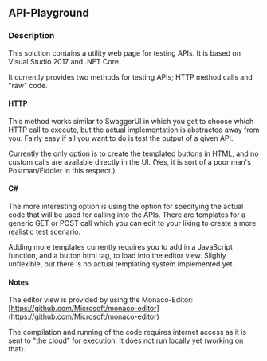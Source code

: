 ## API-Playground

### Description
This solution contains a utility web page for testing APIs. It is based on Visual Studio 2017 and .NET Core.

It currently provides two methods for testing APIs; HTTP method calls and "raw" code.

#### HTTP
This method works similar to SwaggerUI in which you get to choose which HTTP call to execute, but the actual implementation is abstracted away from you. Fairly easy if all you want to do is test the output of a given API.

Currently the only option is to create the templated buttons in HTML, and no custom calls are available directly in the UI. (Yes, it is sort of a poor man's Postman/Fiddler in this respect.)

#### C#
The more interesting option is using the option for specifying the actual code that will be used for calling into the APIs. There are templates for a generic GET or POST call which you can edit to your liking to create a more realistic test scenario.

Adding more templates currently requires you to add in a JavaScript function, and a button html tag, to load into the editor view. Slighly unflexible, but there is no actual templating system implemented yet.

#### Notes
The editor view is provided by using the Monaco-Editor: [https://github.com/Microsoft/monaco-editor](https://github.com/Microsoft/monaco-editor)

The compilation and running of the code requires internet access as it is sent to "the cloud" for execution. It does not run locally yet (working on that).
